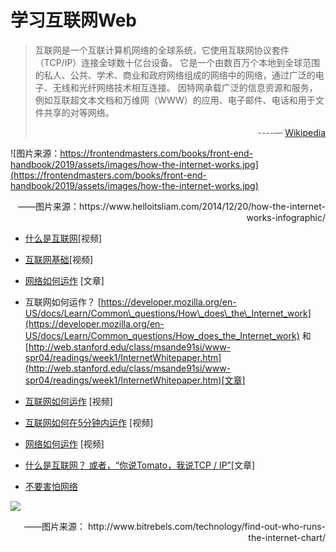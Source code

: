 # 学习互联网Web

> 互联网是一个互联计算机网络的全球系统，它使用互联网协议套件（TCP/IP）连接全球数十亿台设备。 它是一个由数百万个本地到全球范围的私人、公共、学术、商业和政府网络组成的网络中的网络，通过广泛的电子、无线和光纤网络技术相互连接。 因特网承载广泛的信息资源和服务，例如互联超文本文档和万维网（WWW）的应用、电子邮件、电话和用于文件共享的对等网络。   
                                        <p align="right"> ----— [Wikipedia](https://zh.wikipedia.org/wiki/%E4%BA%92%E8%81%94%E7%BD%91)  </p>

                                        
![图片来源：https://frontendmasters.com/books/front-end-handbook/2019/assets/images/how-the-internet-works.jpg](https://frontendmasters.com/books/front-end-handbook/2019/assets/images/how-the-internet-works.jpg)

<p align="right">——图片来源：https://www.helloitsliam.com/2014/12/20/how-the-internet-works-infographic/ </p>

* [什么是互联网](https://www.youtube.com/watch?v=Dxcc6ycZ73M)[视频]

* [互联网基础](http://internetfundamentals.com)[视频]

* [网络如何运作](https://developer.mozilla.org/en-US/docs/Learn/Getting_started_with_the_web/How_the_Web_works) [文章]

* 互联网如何运作？ [https://developer.mozilla.org/en-US/docs/Learn/Common\_questions/How\_does\_the\_Internet_work](https://developer.mozilla.org/en-US/docs/Learn/Common_questions/How_does_the_Internet_work) 和[http://web.stanford.edu/class/msande91si/www-spr04/readings/week1/InternetWhitepaper.htm](http://web.stanford.edu/class/msande91si/www-spr04/readings/week1/InternetWhitepaper.htm)[文章]

* [互联网如何运作](https://www.khanacademy.org/partner-content/code-org/internet-works) [视频]

* [互联网如何在5分钟内运作](https://www.youtube.com/watch?v=Dxcc6ycZ73M) [视频]

* [网络如何运作](https://www.eventedmind.com/classes/how-the-web-works-7f40254c) [视频]

* [什么是互联网？ 或者，“你说Tomato，我说TCP / IP”](http://www.20thingsilearned.com/en-US/what-is-the-internet/1)[文章]

* [不要害怕网络](http://www.dontfeartheinternet.com/)

![](https://frontendmasters.com/books/front-end-handbook/2019/assets/images/who-runs-the-internet-infographic.jpg)

<p align="right">——图片来源： http://www.bitrebels.com/technology/find-out-who-runs-the-internet-chart/ </p>